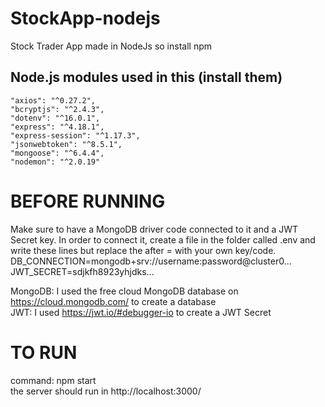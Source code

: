 # StockApp-nodejs
Stock Trader App made in NodeJs
so install npm 

## Node.js modules used in this (install them)
    "axios": "^0.27.2",
    "bcryptjs": "^2.4.3",
    "dotenv": "^16.0.1",
    "express": "^4.18.1",
    "express-session": "^1.17.3",
    "jsonwebtoken": "^8.5.1",
    "mongoose": "^6.4.4",
    "nodemon": "^2.0.19"

# BEFORE RUNNING
Make sure to have a MongoDB driver code connected to it and a JWT Secret key. In order to connect it, create a file in the folder called .env and write these lines but replace the after = with your own key/code.  
       DB_CONNECTION=mongodb+srv://username:password@cluster0...  
       JWT_SECRET=sdjkfh8923yhjdks...  

MongoDB: I used the free cloud MongoDB database on https://cloud.mongodb.com/ to create a database  
JWT: I used https://jwt.io/#debugger-io to create a JWT Secret  

# TO RUN
command: npm start  
the server should run in http://localhost:3000/

